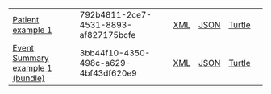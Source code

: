 <table class="list" width="100%">
             <tr>
                <td><a href="Patient-792b4811-2ce7-4531-8893-af827175bcfe.html">Patient example 1</a></td>
                <td>792b4811-2ce7-4531-8893-af827175bcfe</td>
                <td><a href="Patient-792b4811-2ce7-4531-8893-af827175bcfe.xml.html">XML</a></td>
                <td><a href="Patient-792b4811-2ce7-4531-8893-af827175bcfe.json.html">JSON</a></td>
                <td><a href="Patient-792b4811-2ce7-4531-8893-af827175bcfe.ttl.html">Turtle</a></td>
                <td></td>
            </tr>
            <tr>
                <td><a href="Bundle-3bb44f10-4350-498c-a629-4bf43df620e9.html">Event Summary example 1 (bundle)</a></td>
                <td>3bb44f10-4350-498c-a629-4bf43df620e9</td>
                <td><a href="Bundle-3bb44f10-4350-498c-a629-4bf43df620e9.xml.html">XML</a></td>
                <td><a href="Bundle-3bb44f10-4350-498c-a629-4bf43df620e9.json.html">JSON</a></td>
                <td><a href="Bundle-3bb44f10-4350-498c-a629-4bf43df620e9.ttl.html">Turtle</a></td>
                <td></td>
            </tr>
  </table>
